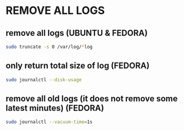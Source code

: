 # REMOVE ALL LOGS

## remove all logs (UBUNTU & FEDORA)

```sh
sudo truncate -s 0 /var/log/*log
```

## only return total size of log (FEDORA)

```sh
sudo journalctl --disk-usage
```

## remove all old logs (it does not remove some latest minutes) (FEDORA)

```sh
sudo journalctl --vacuum-time=1s
```
